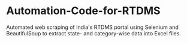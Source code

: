 # Automation-Code-for-RTDMS
Automated web scraping of India's RTDMS portal using Selenium and BeautifulSoup to extract state- and category-wise data into Excel files.
